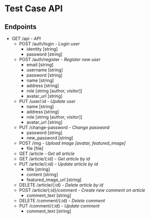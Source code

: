 # Test Case API

## Endpoints

- GET /api - _API_
    - POST /auth/login - _Login user_
      - identity [string]
      - password [string]
    - POST /auth/register - _Register new user_
      - email [string]
      - username [string]
      - password [string]
      - name [string]
      - address [string]
      - role [string [author, visitor]]
      - avatar_url [string]
    - PUT /user/:id - _Update user_
      - name [string]
      - address [string]
      - role [string [author, visitor]]
      - avatar_url [string]
    - PUT /change-password - _Change password_
      - password [string]
      - new_password [string]
    - POST /img - _Upload image [avatar, featured_image]_
      - file [file]
    - GET /article - _Get all article_
    - GET /article/{:id} - _Get article by id_
    - PUT /article/{:id} - _Update article by id_
      - title [string]
      - content [string]
      - featured_image_url [string]
    - DELETE /article/{:id} - _Delete article by id_
    - POST /article/{:id}/comment - _Create new comment on article_
      - comment_text [string]
    - DELETE /comment/{:id} - _Delete comment_
    - PUT /comment/{:id} - _Update comment_
      - comment_text [string]
